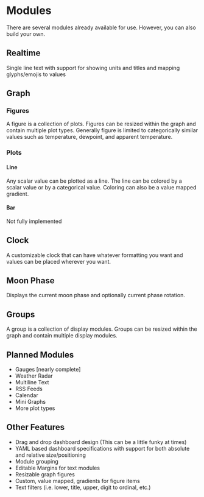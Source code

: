 # Modules

There are several modules already available for use. However, you can also build your own.

## Realtime

Single line text with support for showing units and titles and mapping glyphs/emojis to values

## Graph

### Figures

A figure is a collection of plots. Figures can be resized within the graph and contain multiple plot types. Generally figure is limited to categorically similar values such as temperature, dewpoint, and apparent temperature.

### Plots

#### Line

Any scalar value can be plotted as a line. The line can be colored by a scalar value or by a categorical value. Coloring can also be a value mapped gradient.

#### Bar

Not fully implemented

## Clock

A customizable clock that can have whatever formatting you want and values can be placed wherever you want.

## Moon Phase

Displays the current moon phase and optionally current phase rotation.

## Groups

A group is a collection of display modules. Groups can be resized within the graph and contain multiple display modules.

## Planned Modules

- Gauges [nearly complete]
- Weather Radar
- Multiline Text
- RSS Feeds
- Calendar
- Mini Graphs
- More plot types

## Other Features

- Drag and drop dashboard design (This can be a little funky at times)
- YAML based dashboard specifications with support for both absolute and relative size/positioning
- Module grouping
- Editable Margins for text modules
- Resizable graph figures
- Custom, value mapped, gradients for figure items
- Text filters (i.e. lower, title, upper, digit to ordinal, etc.)
